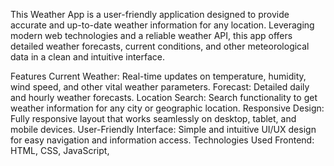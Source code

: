 This Weather App is a user-friendly application designed to provide accurate and up-to-date weather information for any location. Leveraging modern web technologies and a reliable weather API, this app offers detailed weather forecasts, current conditions, and other meteorological data in a clean and intuitive interface.

Features
Current Weather: Real-time updates on temperature, humidity, wind speed, and other vital weather parameters.
Forecast: Detailed daily and hourly weather forecasts.
Location Search: Search functionality to get weather information for any city or geographic location.
Responsive Design: Fully responsive layout that works seamlessly on desktop, tablet, and mobile devices.
User-Friendly Interface: Simple and intuitive UI/UX design for easy navigation and information access.
Technologies Used
Frontend: HTML, CSS, JavaScript,
